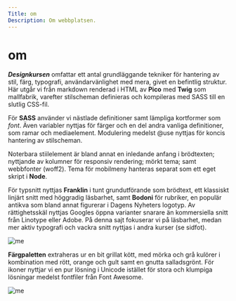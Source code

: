 ```yaml
---
Title: om
Description: Om webbplatsen.
---
```


om
==========================

***Designkursen*** omfattar ett antal grundläggande tekniker för hantering av stil, färg, typografi, användarvänlighet med mera, givet en befintlig struktur. Här utgår vi från markdown renderad i HTML av **Pico** med **Twig** som mallfabrik, varefter stilscheman definieras och kompileras med SASS till en slutlig CSS-fil.

För **SASS** använder vi nästlade definitioner samt lämpliga kortformer som *font*. Även variabler nyttjas för färger och en del andra vanliga definitioner, som ramar och mediaelement. Modulering medelst @use nyttjas för koncis hantering av stilscheman.

Noterbara stiilelement är bland annat en inledande anfang i brödtexten; nyttjande av kolumner för responsiv rendering; mörkt tema; samt webbfonter (woff2). Tema för mobilmeny hanteras separat som ett eget skript i **Node**.

För typsnitt nyttjas **Franklin** i tunt grundutförande som brödtext, ett klassiskt linjärt snitt med höggradig läsbarhet, samt **Bodoni** för rubriker, en populär antikva som bland annat figurerar i Dagens Nyheters logotyp. Av rättighetsskäl nyttjas Googles öppna varianter snarare än kommersiella snitt från Linotype eller Adobe. På denna sajt fokuserar vi på läsbarhet, medan mer aktiv typografi och vackra snitt nyttjas i andra kurser (se sidfot).

![me](%assets_url%/img/stek.avif)

**Färgpaletten** extraheras ur en bit grillat kött, med mörka och grå kulörer i kombination med rött, orange och gult samt en gnutta salladsgrönt. För ikoner nyttjar vi en pur lösning i Unicode istället för stora och klumpiga lösningar medelst fontfiler från Font Awesome.

![me](%assets_url%/img/palett.avif)
